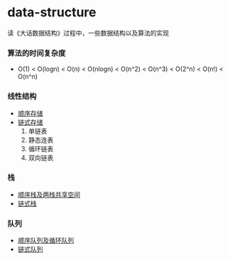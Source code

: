 # data-structure
读《大话数据结构》过程中，一些数据结构以及算法的实现
### 算法的时间复杂度
* O(1) < O(logn) < O(n) < O(nlogn) < O(n^2) < O(n^3) < O(2^n) < O(n!) < O(n^n)
### 线性结构
* [顺序存储](https://github.com/MyGodot/data-structure/blob/master/Seq_List.cpp)
* [链式存储](https://github.com/MyGodot/data-structure/blob/master/Chain_List.cpp)
  1. 单链表
  2. 静态连表
  3. 循环链表
  4. 双向链表
### 栈
* [顺序栈及两栈共享空间](https://github.com/MyGodot/data-structure/blob/master/stack_seq.cpp)
* [链式栈]()
### 队列
* [顺序队列及循环队列](https://github.com/MyGodot/data-structure/blob/master/queue_seq.cpp)
* [链式队列](https://github.com/MyGodot/data-structure/blob/master/queue_chain.cpp)
